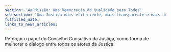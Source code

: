 ```yaml
---
section: '4a Missão: Uma Democracia de Qualidade para Todos'
sub_section: "Uma Justiça mais efificiente, mais transparente e mais acessível"
fulfilled_date:
links_to_news_articles:
---
```


Reforçar o papel do Conselho Consultivo da Justiça, como forma de melhorar o diálogo entre todos os atores da Justiça.